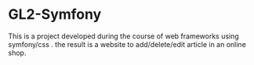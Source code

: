 # GL2-Symfony
This is a project developed during the course of web frameworks using symfony/css .
the result is a website to add/delete/edit article in an online shop.
